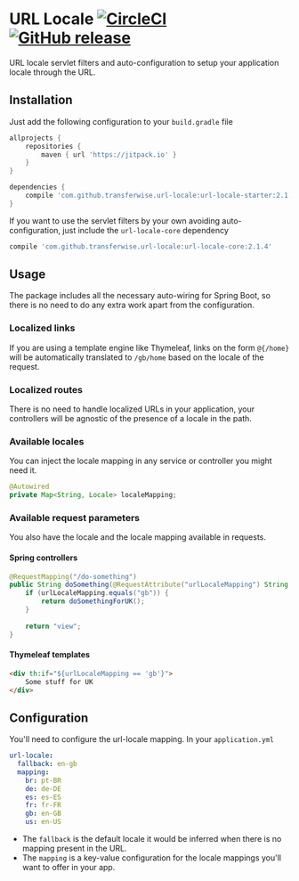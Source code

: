 # URL Locale [![CircleCI](https://circleci.com/gh/transferwise/url-locale/tree/master.svg?style=shield)](https://circleci.com/gh/transferwise/url-locale/tree/master) [![GitHub release](https://jitpack.io/v/transferwise/url-locale.svg)](https://github.com/transferwise/url-locale/releases/latest)

URL locale servlet filters and auto-configuration to setup your application locale through the URL.

## Installation

Just add the following configuration to your `build.gradle` file

```gradle
allprojects {
    repositories {
        maven { url 'https://jitpack.io' }
    }
}

dependencies {
    compile 'com.github.transferwise.url-locale:url-locale-starter:2.1.4'
}
```

If you want to use the servlet filters by your own avoiding auto-configuration, just include the `url-locale-core` dependency

```gradle
compile 'com.github.transferwise.url-locale:url-locale-core:2.1.4'
```

## Usage

The package includes all the necessary auto-wiring for Spring Boot, so there is no need to do any extra work apart from the configuration.

### Localized links

If you are using a template engine like Thymeleaf, links on the form `@{/home}` will be automatically translated to `/gb/home` based on the locale of the request.

### Localized routes

There is no need to handle localized URLs in your application, your controllers will be agnostic of the presence of a locale in the path.

### Available locales

You can inject the locale mapping in any service or controller you might need it.

```java
@Autowired
private Map<String, Locale> localeMapping;
```

### Available request parameters

You also have the locale and the locale mapping available in requests.

#### Spring controllers

```java
@RequestMapping("/do-something")
public String doSomething(@RequestAttribute("urlLocaleMapping") String urlLocaleMapping) {
    if (urlLocaleMapping.equals("gb")) {
        return doSomethingForUK();
    }
    
    return "view";
}
```

#### Thymeleaf templates

```html
<div th:if="${urlLocaleMapping == 'gb'}">
    Some stuff for UK 
</div>
```

## Configuration

You'll need to configure the url-locale mapping. In your `application.yml`

```yaml
url-locale:
  fallback: en-gb
  mapping:
    br: pt-BR
    de: de-DE
    es: es-ES
    fr: fr-FR
    gb: en-GB
    us: en-US
```

* The `fallback` is the default locale it would be inferred when there is no mapping present in the URL.
* The `mapping` is a key-value configuration for the locale mappings you'll want to offer in your app. 
